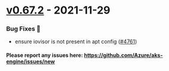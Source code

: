 
<a name="v0.67.2"></a>
# [v0.67.2] - 2021-11-29
### Bug Fixes 🐞
- ensure iovisor is not present in apt config ([#4761](https://github.com/Azure/aks-engine/issues/4761))

#### Please report any issues here: https://github.com/Azure/aks-engine/issues/new
[Unreleased]: https://github.com/Azure/aks-engine/compare/v0.67.2...HEAD
[v0.67.2]: https://github.com/Azure/aks-engine/compare/v0.67.1...v0.67.2
